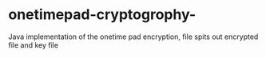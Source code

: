 # onetimepad-cryptogrophy-
Java implementation of the onetime pad encryption, file spits out encrypted file and key file

